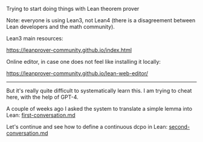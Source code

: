 Trying to start doing things with Lean theorem prover

Note: everyone is using Lean3, not Lean4 (there is a disagreement between Lean developers and the math community).

Lean3 main resources:

https://leanprover-community.github.io/index.html

Online editor, in case one does not feel like installing it locally:

https://leanprover-community.github.io/lean-web-editor/

---

But it's really quite difficult to systematically learn this. I am trying to cheat here, with the help of GPT-4.

A couple of weeks ago I asked the system to translate a simple lemma into Lean: [first-conversation.md](first-conversation.md)

Let's continue and see how to define a continuous dcpo in Lean: [second-conversation.md](second-conversation.md)

